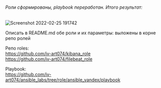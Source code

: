 ###### Роли сформированы, playbook переработан. Итого результат:  

![Screenshot 2022-02-25 191742](https://user-images.githubusercontent.com/87374285/155688882-9640df2b-527e-4575-b3ac-f7cea8f586e7.png)

 Описать в README.md обе роли и их параметры:
 выложены в корне репо ролей
 
 Репо roles:  
 https://github.com/iv-art074/kibana_role  
 https://github.com/iv-art074/filebeat_role  
 
 Playbook:  
 https://github.com/iv-art074/ansible_labs/tree/role/ansible_yandex/playbook  
 
